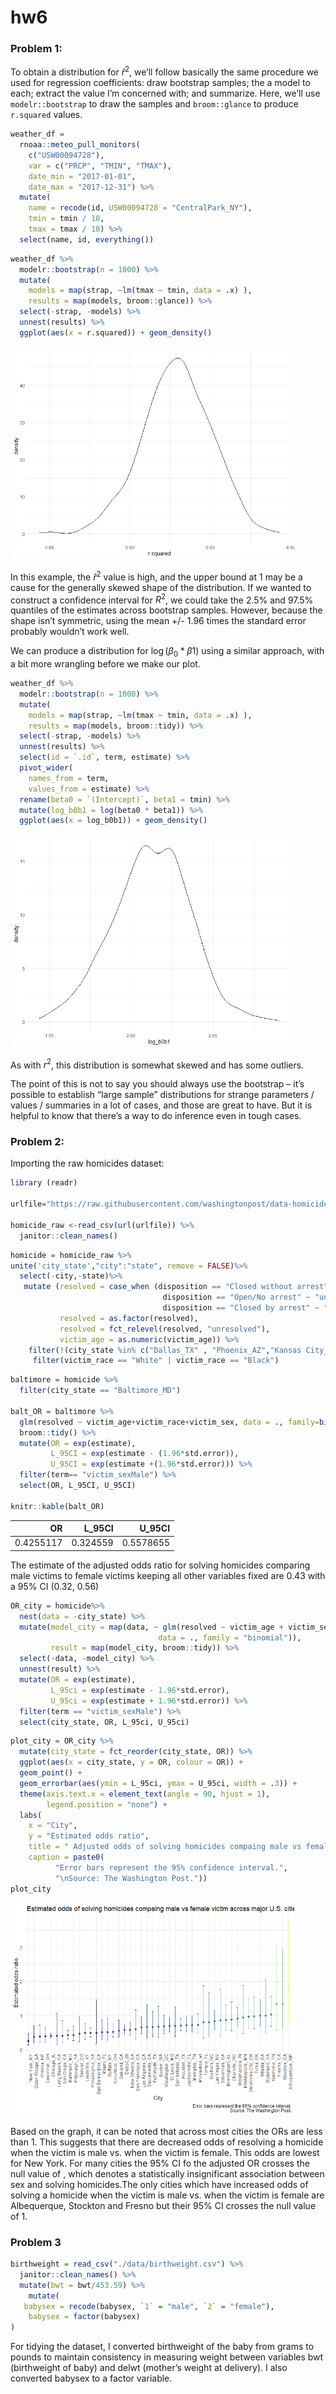 hw6
================

### Problem 1:

To obtain a distribution for $\hat{r}^2$, we’ll follow basically the
same procedure we used for regression coefficients: draw bootstrap
samples; the a model to each; extract the value I’m concerned with; and
summarize. Here, we’ll use `modelr::bootstrap` to draw the samples and
`broom::glance` to produce `r.squared` values.

``` r
weather_df = 
  rnoaa::meteo_pull_monitors(
    c("USW00094728"),
    var = c("PRCP", "TMIN", "TMAX"), 
    date_min = "2017-01-01",
    date_max = "2017-12-31") %>%
  mutate(
    name = recode(id, USW00094728 = "CentralPark_NY"),
    tmin = tmin / 10,
    tmax = tmax / 10) %>%
  select(name, id, everything())
```

``` r
weather_df %>% 
  modelr::bootstrap(n = 1000) %>% 
  mutate(
    models = map(strap, ~lm(tmax ~ tmin, data = .x) ),
    results = map(models, broom::glance)) %>% 
  select(-strap, -models) %>% 
  unnest(results) %>% 
  ggplot(aes(x = r.squared)) + geom_density()
```

<img src="p8105_hw6_rp3022_files/figure-gfm/unnamed-chunk-1-1.png" width="90%" />

In this example, the $\hat{r}^2$ value is high, and the upper bound at 1
may be a cause for the generally skewed shape of the distribution. If we
wanted to construct a confidence interval for $R^2$, we could take the
2.5% and 97.5% quantiles of the estimates across bootstrap samples.
However, because the shape isn’t symmetric, using the mean +/- 1.96
times the standard error probably wouldn’t work well.

We can produce a distribution for $\log(\beta_0 * \beta1)$ using a
similar approach, with a bit more wrangling before we make our plot.

``` r
weather_df %>% 
  modelr::bootstrap(n = 1000) %>% 
  mutate(
    models = map(strap, ~lm(tmax ~ tmin, data = .x) ),
    results = map(models, broom::tidy)) %>% 
  select(-strap, -models) %>% 
  unnest(results) %>% 
  select(id = `.id`, term, estimate) %>% 
  pivot_wider(
    names_from = term, 
    values_from = estimate) %>% 
  rename(beta0 = `(Intercept)`, beta1 = tmin) %>% 
  mutate(log_b0b1 = log(beta0 * beta1)) %>% 
  ggplot(aes(x = log_b0b1)) + geom_density()
```

<img src="p8105_hw6_rp3022_files/figure-gfm/unnamed-chunk-2-1.png" width="90%" />

As with $r^2$, this distribution is somewhat skewed and has some
outliers.

The point of this is not to say you should always use the bootstrap –
it’s possible to establish “large sample” distributions for strange
parameters / values / summaries in a lot of cases, and those are great
to have. But it is helpful to know that there’s a way to do inference
even in tough cases.

### Problem 2:

Importing the raw homicides dataset:

``` r
library (readr)

urlfile="https://raw.githubusercontent.com/washingtonpost/data-homicides/master/homicide-data.csv"

homicide_raw <-read_csv(url(urlfile)) %>% 
  janitor::clean_names()
```

``` r
homicide = homicide_raw %>%
unite('city_state',"city":"state", remove = FALSE)%>%
  select(-city,-state)%>%
   mutate (resolved = case_when (disposition == "Closed without arrest" ~ "unresolved", 
                                  disposition == "Open/No arrest" ~ "unresolved", 
                                  disposition == "Closed by arrest" ~ "resolved"),
           resolved = as.factor(resolved),
           resolved = fct_relevel(resolved, "unresolved"),
           victim_age = as.numeric(victim_age)) %>%
    filter(!(city_state %in% c("Dallas_TX" , "Phoenix_AZ","Kansas City_MO",  "Tulsa_AL"))) %>% 
     filter(victim_race == "White" | victim_race == "Black")
```

``` r
baltimore = homicide %>%
  filter(city_state == "Baltimore_MD")

balt_OR = baltimore %>% 
  glm(resolved ~ victim_age+victim_race+victim_sex, data = ., family=binomial()) %>% 
  broom::tidy() %>% 
  mutate(OR = exp(estimate),
         L_95CI = exp(estimate - (1.96*std.error)),
         U_95CI = exp(estimate +(1.96*std.error))) %>% 
  filter(term== "victim_sexMale") %>% 
  select(OR, L_95CI, U_95CI)

knitr::kable(balt_OR)
```

|        OR |   L_95CI |    U_95CI |
|----------:|---------:|----------:|
| 0.4255117 | 0.324559 | 0.5578655 |

The estimate of the adjusted odds ratio for solving homicides comparing
male victims to female victims keeping all other variables fixed are
0.43 with a 95% CI (0.32, 0.56)

``` r
OR_city = homicide%>% 
  nest(data = -city_state) %>% 
  mutate(model_city = map(data, ~ glm(resolved ~ victim_age + victim_sex + victim_race, 
                                 data = ., family = "binomial")), 
         result = map(model_city, broom::tidy)) %>% 
  select(-data, -model_city) %>% 
  unnest(result) %>% 
  mutate(OR = exp(estimate),
         L_95ci = exp(estimate - 1.96*std.error),
         U_95ci = exp(estimate + 1.96*std.error)) %>% 
  filter(term == "victim_sexMale") %>% 
  select(city_state, OR, L_95ci, U_95ci)
```

``` r
plot_city = OR_city %>% 
  mutate(city_state = fct_reorder(city_state, OR)) %>% 
  ggplot(aes(x = city_state, y = OR, colour = OR)) + 
  geom_point() + 
  geom_errorbar(aes(ymin = L_95ci, ymax = U_95ci, width = .3)) + 
  theme(axis.text.x = element_text(angle = 90, hjust = 1), 
        legend.position = "none") + 
  labs(
    x = "City",
    y = "Estimated odds ratio",
    title = " Adjusted odds of solving homicides compaing male vs female victim across major U.S. cities, 2007-2017",
    caption = paste0(
          "Error bars represent the 95% confidence interval.",
          "\nSource: The Washington Post."))
plot_city
```

<img src="p8105_hw6_rp3022_files/figure-gfm/unnamed-chunk-7-1.png" width="90%" />

Based on the graph, it can be noted that across most cities the ORs are
less than 1. This suggests that there are decreased odds of resolving a
homicide when the victim is male vs. when the victim is female. This
odds are lowest for New York. For many cities the 95% CI fo the adjusted
OR crosses the null value of , which denotes a statistically
insignificant association between sex and solving homicides.The only
cities which have increased odds of solving a homicide when the victim
is male vs. when the victim is female are Albequerque, Stockton and
Fresno but their 95% CI crosses the null value of 1.

### Problem 3

``` r
birthweight = read_csv("./data/birthweight.csv") %>%
  janitor::clean_names() %>% 
  mutate(bwt = bwt/453.59) %>% 
    mutate(
   babysex = recode(babysex, `1` = "male", `2` = "female"),
    babysex = factor(babysex)
)
```

For tidying the dataset, I converted birthweight of the baby from grams
to pounds to maintain consistency in measuring weight between variables
bwt (birthweight of baby) and delwt (mother’s weight at delivery). I
also converted babysex to a factor variable.
